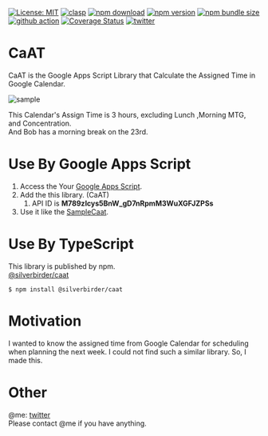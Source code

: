 [![License: MIT](https://img.shields.io/npm/l/@silverbirder/caat.svg)](https://opensource.org/licenses/MIT)
[![clasp](https://img.shields.io/badge/built%20with-clasp-4285f4.svg)](https://github.com/google/clasp)
[![npm download](https://img.shields.io/npm/dt/@silverbirder/caat.svg)](https://www.npmjs.com/package/@silverbirder/caat)
[![npm version](https://img.shields.io/npm/v/@silverbirder/caat)](https://www.npmjs.com/package/@silverbirder/caat)
[![npm bundle size](https://img.shields.io/bundlephobia/min/@silverbirder/caat)](https://www.npmjs.com/package/@silverbirder/caat)
[![github action](https://img.shields.io/github/workflow/status/Silver-birder/CaAT/main)](https://github.com/Silver-birder/CaAT/actions)
[![Coverage Status](https://coveralls.io/repos/github/Silver-birder/CaAT/badge.svg?branch=master)](https://coveralls.io/github/Silver-birder/CaAT?branch=master)
[![twitter](https://img.shields.io/twitter/url?style=social&url=https%3A%2F%2Ftwitter.com%2Fsilverbirder)](https://twitter.com/silverbirder)

# CaAT
CaAT is the Google Apps Script Library that Calculate the Assigned Time in Google Calendar.

![sample](https://res.cloudinary.com/silverbirder/image/upload/v1579416110/CaAT/sample.png)

This Calendar's Assign Time is 3 hours, excluding Lunch ,Morning MTG, and Concentration.  
And Bob has a morning break on the 23rd.

# Use By Google Apps Script

1. Access the Your [Google Apps Script](https://script.google.com).
1. Add the this library. (CaAT)
   1. API ID is  **M789zIcys5BnW_gD7nRpmM3WuXGFJZPSs** 
1. Use it like the [SampleCaat](https://github.com/Silver-birder/SampleCaat).

# Use By TypeScript

This library is published by npm.  
[@silverbirder/caat](https://www.npmjs.com/package/@silverbirder/caat)

```
$ npm install @silverbirder/caat
```

# Motivation
I wanted to know the assigned time from Google Calendar for scheduling when planning the next week. I could not find such a similar library. So, I made this.

# Other
@me: [twitter](https://twitter.com/silver_birder)  
Please contact @me if you have anything.
